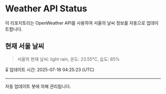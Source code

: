 
# Weather API Status

이 리포지토리는 OpenWeather API를 사용하여 서울의 날씨 정보를 자동으로 업데이트합니다.

## 현재 서울 날씨
> 서울의 현재 날씨: light rain, 온도: 23.55°C, 습도: 85%

⏳ 업데이트 시간: 2025-07-16 04:25:23 (UTC)

---
자동 업데이트 봇에 의해 관리됩니다.

